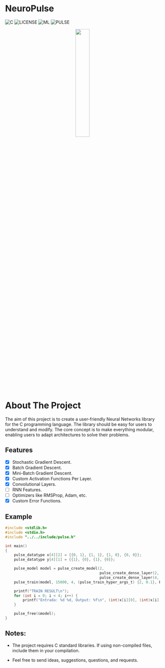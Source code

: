 # NeuroPulse

![C](https://badgen.net/badge/MADE-WITH/C)
![LICENSE](https://badgen.net/badge/LICENSE/MIT/green)
![ML](https://badgen.net/badge/ML/Machine-Learning/red)
![PULSE](https://badgen.net/badge/Learn%20in%20a/PULSE⚡/yellow)


<div align="center">
<img width="30%" src="https://github.com/IltonPfleger/NeuroPulse/blob/main/preview.gif">
</div>

# About The Project

The aim of this project is to create a user-friendly Neural Networks library for the C programming language. The library should be easy for users to understand and modify. The core concept is to make everything modular, enabling users to adapt architectures to solve their problems. 

## Features
* [x] Stochastic Gradient Descent.
* [x] Batch Gradient Descent.
* [x] Mini-Batch Gradient Descent.
* [x] Custom Activation Functions Per Layer.
* [x] Convolutional Layers.
* [ ] RNN Features.
* [ ] Optimizers like RMSProp, Adam, etc.
* [x] Custom Error Functions.

## Example
```c Xor Problem.
#include <stdlib.h>
#include <stdio.h>
#include "../../include/pulse.h"

int main()
{
    pulse_datatype x[4][2] = {{0, 1}, {1, 1}, {1, 0}, {0, 0}};
    pulse_datatype y[4][1] = {{1}, {0}, {1}, {0}};

    pulse_model model = pulse_create_model(2,
                                           pulse_create_dense_layer(2, 4, PULSE_ACTIVATION_RELU, PULSE_OPTIMIZATION_NONE),
                                           pulse_create_dense_layer(4, 1, PULSE_ACTIVATION_RELU, PULSE_OPTIMIZATION_NONE));
    pulse_train(model, 15000, 4, (pulse_train_hyper_args_t) {2, 0.1}, PULSE_LOSS_MSE, (pulse_datatype*)x, (pulse_datatype*)y);

    printf("TRAIN RESULT\n");
    for (int i = 0; i < 4; i++) {
        printf("Entrada: %d %d, Output: %f\n", (int)x[i][0], (int)x[i][1], pulse_foward(model.layers, x[i])[0]);
    }

    pulse_free(&model);
}
```
## Notes:
* The project requires C standard libraries. If using non-compiled files, include them in your compilation.

* Feel free to send ideas, suggestions, questions, and requests.
